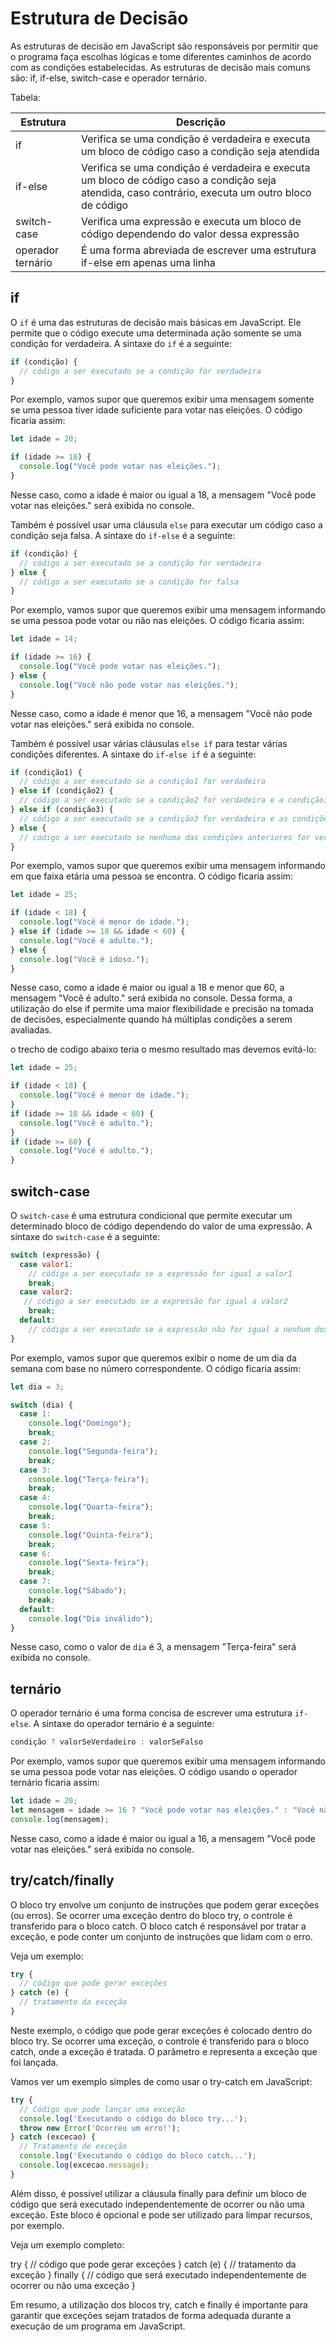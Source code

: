 # Estrutura de Decisão

As estruturas de decisão em JavaScript são responsáveis por permitir que o programa faça escolhas lógicas e tome diferentes caminhos de acordo com as condições estabelecidas. As estruturas de decisão mais comuns são: if, if-else, switch-case e operador ternário.

Tabela:

| Estrutura | Descrição |
|-----------|-----------|
| if | Verifica se uma condição é verdadeira e executa um bloco de código caso a condição seja atendida |
| if-else | Verifica se uma condição é verdadeira e executa um bloco de código caso a condição seja atendida, caso contrário, executa um outro bloco de código |
| switch-case | Verifica uma expressão e executa um bloco de código dependendo do valor dessa expressão |
| operador ternário | É uma forma abreviada de escrever uma estrutura if-else em apenas uma linha |

## if

O `if` é uma das estruturas de decisão mais básicas em JavaScript. Ele permite que o código execute uma determinada ação somente se uma condição for verdadeira. A sintaxe do `if` é a seguinte:

```javascript
if (condição) {
  // código a ser executado se a condição for verdadeira
}
```

Por exemplo, vamos supor que queremos exibir uma mensagem somente se uma pessoa tiver idade suficiente para votar nas eleições. O código ficaria assim:

```javascript
let idade = 20;

if (idade >= 18) {
  console.log("Você pode votar nas eleições.");
}
```

Nesse caso, como a idade é maior ou igual a 18, a mensagem "Você pode votar nas eleições." será exibida no console.

Também é possível usar uma cláusula `else` para executar um código caso a condição seja falsa. A sintaxe do `if-else` é a seguinte:

```javascript
if (condição) {
  // código a ser executado se a condição for verdadeira
} else {
  // código a ser executado se a condição for falsa
}
```

Por exemplo, vamos supor que queremos exibir uma mensagem informando se uma pessoa pode votar ou não nas eleições. O código ficaria assim:

```javascript
let idade = 14;

if (idade >= 16) {
  console.log("Você pode votar nas eleições.");
} else {
  console.log("Você não pode votar nas eleições.");
}
```

Nesse caso, como a idade é menor que 16, a mensagem "Você não pode votar nas eleições." será exibida no console.

Também é possível usar várias cláusulas `else if` para testar várias condições diferentes. A sintaxe do `if-else if` é a seguinte:

```javascript
if (condição1) {
  // código a ser executado se a condição1 for verdadeira
} else if (condição2) {
  // código a ser executado se a condição2 for verdadeira e a condição1 for falsa
} else if (condição3) {
  // código a ser executado se a condição3 for verdadeira e as condições 1 e 2 forem falsas
} else {
  // código a ser executado se nenhuma das condições anteriores for verdadeira
}
```

Por exemplo, vamos supor que queremos exibir uma mensagem informando em que faixa etária uma pessoa se encontra. O código ficaria assim:

```javascript
let idade = 25;

if (idade < 18) {
  console.log("Você é menor de idade.");
} else if (idade >= 18 && idade < 60) {
  console.log("Você é adulto.");
} else {
  console.log("Você é idoso.");
}
```

Nesse caso, como a idade é maior ou igual a 18 e menor que 60, a mensagem "Você é adulto." será exibida no console. Dessa forma, a utilização do else if permite uma maior flexibilidade e precisão na tomada de decisões, especialmente quando há múltiplas condições a serem avaliadas.

o trecho de codigo abaixo teria o mesmo resultado mas devemos evitá-lo:

```javascript
let idade = 25;

if (idade < 18) {
  console.log("Você é menor de idade.");
}
if (idade >= 18 && idade < 60) {
  console.log("Você é adulto.");
}
if (idade >= 60) {
  console.log("Você é adulto.");
}
```

## switch-case

O `switch-case` é uma estrutura condicional que permite executar um determinado bloco de código dependendo do valor de uma expressão. A sintaxe do `switch-case` é a seguinte:

```javascript
switch (expressão) {
  case valor1:
    // código a ser executado se a expressão for igual a valor1
    break;
  case valor2:
   // código a ser executado se a expressão for igual a valor2
    break;
  default:
    // código a ser executado se a expressão não for igual a nenhum dos valores
}
```

Por exemplo, vamos supor que queremos exibir o nome de um dia da semana com base no número correspondente. O código ficaria assim:

```javascript
let dia = 3;

switch (dia) {
  case 1:
    console.log("Domingo");
    break;
  case 2:
    console.log("Segunda-feira");
    break;
  case 3:
    console.log("Terça-feira");
    break;
  case 4:
    console.log("Quarta-feira");
    break;
  case 5:
    console.log("Quinta-feira");
    break;
  case 6:
    console.log("Sexta-feira");
    break;
  case 7:
    console.log("Sábado");
    break;
  default:
    console.log("Dia inválido");
}
```

Nesse caso, como o valor de `dia` é 3, a mensagem "Terça-feira" será exibida no console.

## ternário

O operador ternário é uma forma concisa de escrever uma estrutura `if-else`. A sintaxe do operador ternário é a seguinte:

```javascript
condição ? valorSeVerdadeiro : valorSeFalso
```

Por exemplo, vamos supor que queremos exibir uma mensagem informando se uma pessoa pode votar nas eleições. O código usando o operador ternário ficaria assim:

```javascript
let idade = 20;
let mensagem = idade >= 16 ? "Você pode votar nas eleições." : "Você não pode votar nas eleições.";
console.log(mensagem);
```

Nesse caso, como a idade é maior ou igual a 16, a mensagem "Você pode votar nas eleições." será exibida no console.

## try/catch/finally

O bloco try envolve um conjunto de instruções que podem gerar exceções (ou erros). Se ocorrer uma exceção dentro do bloco try, o controle é transferido para o bloco catch. O bloco catch é responsável por tratar a exceção, e pode conter um conjunto de instruções que lidam com o erro.

Veja um exemplo:

```javascript
try {
  // código que pode gerar exceções
} catch (e) {
  // tratamento da exceção
}
```

Neste exemplo, o código que pode gerar exceções é colocado dentro do bloco try. Se ocorrer uma exceção, o controle é transferido para o bloco catch, onde a exceção é tratada. O parâmetro e representa a exceção que foi lançada.

Vamos ver um exemplo simples de como usar o try-catch em JavaScript:

```javascript
try {
  // Código que pode lançar uma exceção
  console.log('Executando o código do bloco try...');
  throw new Error('Ocorreu um erro!');
} catch (excecao) {
  // Tratamento de exceção
  console.log('Executando o código do bloco catch...');
  console.log(excecao.message);
}
```

Além disso, é possível utilizar a cláusula finally para definir um bloco de código que será executado independentemente de ocorrer ou não uma exceção. Este bloco é opcional e pode ser utilizado para limpar recursos, por exemplo.

Veja um exemplo completo:

try {
  // código que pode gerar exceções
} catch (e) {
  // tratamento da exceção
} finally {
  // código que será executado independentemente de ocorrer ou não uma exceção
}

Em resumo, a utilização dos blocos try, catch e finally é importante para garantir que exceções sejam tratados de forma adequada durante a execução de um programa em JavaScript.
